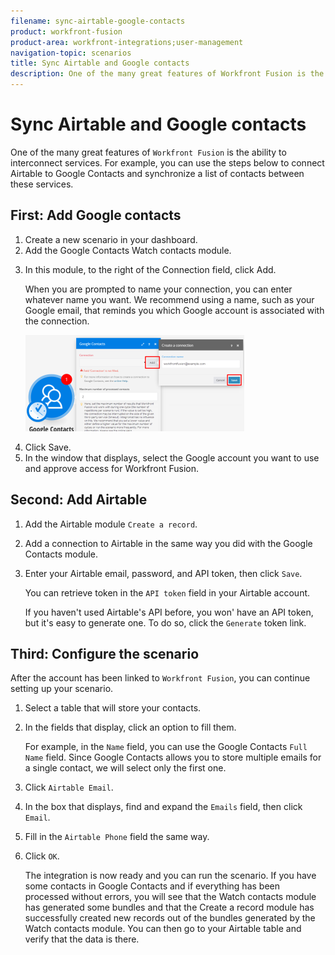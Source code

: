 ```yaml
---
filename: sync-airtable-google-contacts
product: workfront-fusion
product-area: workfront-integrations;user-management
navigation-topic: scenarios
title: Sync Airtable and Google contacts
description: One of the many great features of Workfront Fusion is the ability to interconnect services. For example, you can use the steps below to connect Airtable to Google Contacts and synchronize a list of contacts between these services.
---
```


# Sync Airtable and Google contacts

One of the many great features of `Workfront Fusion` is the ability to interconnect services. For example, you can use the steps below to connect Airtable to Google Contacts and synchronize a list of contacts between these services.

## First: Add Google contacts

<ol> 
 <li value="1">Create a new scenario in your dashboard.</li> 
 <li value="2">Add the Google Contacts Watch contacts module. </li> 
 <li value="3"> <p>In this module, to the right of the Connection field, click <span class="bold">Add</span>.</p> <p>When you are prompted to name your connection, you can enter whatever name you want. We recommend using a name, such as your Google email, that reminds you which Google account is associated with the connection.</p> <p> <img src="assets/create-new-scenario-350x154.png" style="width: 350;height: 154;"> </p> </li> 
 <li value="4">Click <span class="bold">Save</span>.</li> 
 <li value="5">In the window that displays, select the Google account you want to use and approve access for <span>Workfront Fusion</span>.</li> 
</ol>

## Second: Add Airtable

1. Add the Airtable module `Create a record`.
1. Add a connection to Airtable in the same way you did with the Google Contacts module.
1. Enter your Airtable email, password, and API token, then click `Save`.

   You can retrieve token in the `API token` field in your Airtable account.

   If you haven't used Airtable's API before, you won' have an API token, but it's easy to generate one. To do so, click the `Generate` token link.

## Third: Configure the scenario

After the account has been linked to `Workfront Fusion`, you can continue setting up your scenario.

1. Select a table that will store your contacts.
1. In the fields that display, click an option to fill them.

   For example, in the `Name` field, you can use the Google Contacts `Full Name` field. Since Google Contacts allows you to store multiple emails for a single contact, we will select only the first one.

1. Click `Airtable Email`.
1. In the box that displays, find and expand the `Emails` field, then click `Email`.

1. Fill in the `Airtable Phone` field the same way.
1. Click `OK`.

   The integration is now ready and you can run the scenario. If you have some contacts in Google Contacts and if everything has been processed without errors, you will see that the Watch contacts module has generated some bundles and that the Create a record module has successfully created new records out of the bundles generated by the Watch contacts module. You can then go to your Airtable table and verify that the data is there.

